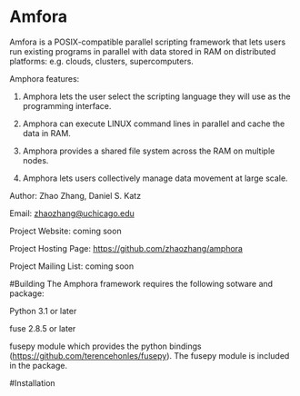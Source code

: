 Amfora
======

Amfora is a POSIX-compatible parallel scripting framework that lets users run existing programs in parallel with data stored in RAM on distributed platforms: e.g. clouds, clusters, supercomputers. 

Amphora features:

1. Amphora lets the user select the scripting language they will use as the programming interface. 

2. Amphora can execute LINUX command lines in parallel and cache the data in RAM. 

3. Amphora provides a shared file system across the RAM on multiple nodes. 

4. Amphora lets users collectively manage data movement at large scale.


Author: Zhao Zhang, Daniel S. Katz 

Email: zhaozhang@uchicago.edu

Project Website: coming soon

Project Hosting Page: https://github.com/zhaozhang/amphora

Project Mailing List: coming soon

#Building
The Amphora framework requires the following sotware and package:

Python 3.1 or later

fuse 2.8.5 or later

fusepy module which provides the python bindings (https://github.com/terencehonles/fusepy). The fusepy module is included in the package.

#Installation
